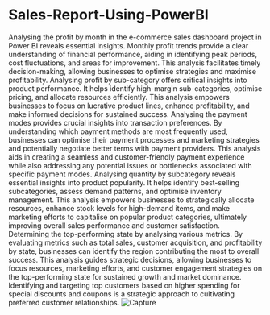 # Sales-Report-Using-PowerBI
Analysing the profit by month in the e-commerce sales dashboard project in Power BI reveals essential insights. Monthly profit trends provide a clear understanding of financial performance, aiding in identifying peak periods, cost fluctuations, and areas for improvement. This analysis facilitates timely decision-making, allowing businesses to optimise strategies and maximise profitability. Analysing profit by sub-category offers critical insights into product performance. It helps identify high-margin sub-categories, optimise pricing, and allocate resources efficiently. This analysis empowers businesses to focus on lucrative product lines, enhance profitability, and make informed decisions for sustained success. Analysing the payment modes provides crucial insights into transaction preferences. By understanding which payment methods are most frequently used, businesses can optimise their payment processes and marketing strategies and potentially negotiate better terms with payment providers. This analysis aids in creating a seamless and customer-friendly payment experience while also addressing any potential issues or bottlenecks associated with specific payment modes. Analysing quantity by subcategory reveals essential insights into product popularity. It helps identify best-selling subcategories, assess demand patterns, and optimise inventory management. This analysis empowers businesses to strategically allocate resources, enhance stock levels for high-demand items, and make marketing efforts to capitalise on popular product categories, ultimately improving overall sales performance and customer satisfaction. Determining the top-performing state by analysing various metrics. By evaluating metrics such as total sales, customer acquisition, and profitability by state, businesses can identify the region contributing the most to overall success. This analysis guides strategic decisions, allowing businesses to focus resources, marketing efforts, and customer engagement strategies on the top-performing state for sustained growth and market dominance. Identifying and targeting top customers based on higher spending for special discounts and coupons is a strategic approach to cultivating preferred customer relationships.
![Capture](https://github.com/WillieBett/Sales-Report-Using-PowerBI/assets/22504209/8d73ea3b-9fd0-438a-9f37-8a0141284926)
